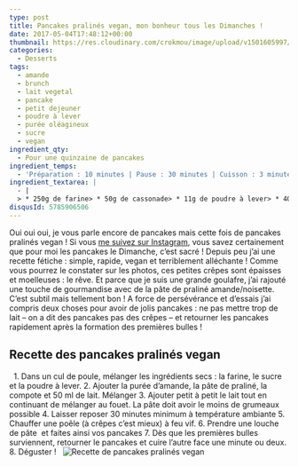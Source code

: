 ```yaml
---
type: post
title: Pancakes pralinés vegan, mon bonheur tous les Dimanches !
date: 2017-05-04T17:48:12+00:00
thumbnail: https://res.cloudinary.com/crokmou/image/upload/v1501605997/pancakes-vegan-vg-crokmou-blog-cuisine-voyage-1-160x107_pm1mus.jpg
categories: 
  - Desserts
tags: 
  - amande
  - brunch
  - lait vegetal
  - pancake
  - petit dejeuner
  - poudre à lever
  - purée oléagineux
  - sucre
  - vegan
ingredient_qty: 
  - Pour une quinzaine de pancakes
ingredient_temps: 
  - 'Préparation : 10 minutes | Pause : 30 minutes | Cuisson : 3 minutes'
ingredient_textarea: |
  - |
  > * 250g de farine> * 50g de cassonade> * 11g de poudre à lever> * 40g de purée d'amandes> * 30g de pâte de praliné> * 100g de mousseline de pommes> * 250g de lait d'amande (ou autre lait végétal)
disqusId: 5785906506
---
```


Oui oui oui, je vous parle encore de pancakes mais cette fois de pancakes pralinés vegan ! Si vous [me suivez sur Instagram](https://www.instagram.com/crokmou.blog/), vous savez certainement que pour moi les pancakes le Dimanche, c’est sacré ! Depuis peu j’ai une recette fétiche : simple, rapide, vegan et terriblement alléchante ! Comme vous pourrez le constater sur les photos, ces petites crêpes sont épaisses et moelleuses : le rêve. Et parce que je suis une grande goulafre, j’ai rajouté une touche de gourmandise avec de la pâte de praliné amande/noisette. C’est subtil mais tellement bon ! A force de persévérance et d’essais j’ai compris deux choses pour avoir de jolis pancakes : ne pas mettre trop de lait – on a dit des pancakes pas des crêpes – et retourner les pancakes rapidement après la formation des premières bulles !    

## **Recette des pancakes pralinés vegan**

  1\. Dans un cul de poule, mélanger les ingrédients secs : la farine, le sucre et la poudre à lever. 2\. Ajouter la purée d’amande, la pâte de praliné, la compote et 50 ml de lait. Mélanger 3\. Ajouter petit à petit le lait tout en continuant de mélanger au fouet. La pâte doit avoir le moins de grumeaux possible 4\. Laisser reposer 30 minutes minimum à température ambiante 5\. Chauffer une poêle (à crêpes c’est mieux) à feu vif. 6\. Prendre une louche de pâte  et faites ainsi vos pancakes 7\. Dès que les premières bulles surviennent, retourner le pancakes et cuire l’autre face une minute ou deux. 8\. Déguster !   ![Recette de pancakes pralinés vegan](https://res.cloudinary.com/crokmou/image/upload/v1501606002/pancakes-vegan-vg-crokmou-blog-cuisine-voyage-1-1_uuzptg.jpg "Recette de pancakes pralinés vegan")